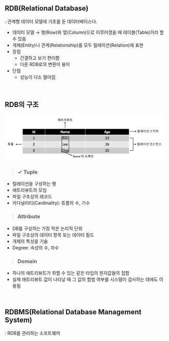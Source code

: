 ## RDB(Relational Database)

: 관계형 데이터 모델에 기초를 둔 데이터베이스다.

- 데이터 모델 → 행(Row)와 열(Column)으로 이루어졌을 때 테이블(Table)이라 할 수 있음
- 개체(Entity)나 관계(Relationship)를 모두 릴레이션(Relation)에 표현
- 장점
  - 간결하고 보기 편리함
  - 다른 RDB로의 변환이 용이
- 단점
  - 성능이 다소 떨어짐

<br>

## RDB의 구조

<img src='../../resources/db/rdb.png' width=500>

> ### ✓ Tuple

- 릴레이션을 구성하는 행
- 애트리뷰트의 모임
- 파일 구조상의 레코드
- 카다널리티(Cardinality): 튜플의 수, 기수

> ### Attribute

- DB를 구성하는 가장 작은 논리적 단위
- 파일 구조상의 데이터 항목 또는 데이터 필드
- 개체의 특성을 기술
- Degree: 속성의 수, 차수

> ### Domain

- 하나의 애트리뷰트가 취할 수 있는 같은 타입의 원자값들의 집합
- 실제 애트리뷰트 값이 나타날 때 그 값의 합법 여부를 시스템이 검사하는 데에도 이용됨

<br>

## RDBMS(Relational Database Management System)

: RDB를 관리하는 소프트웨어
